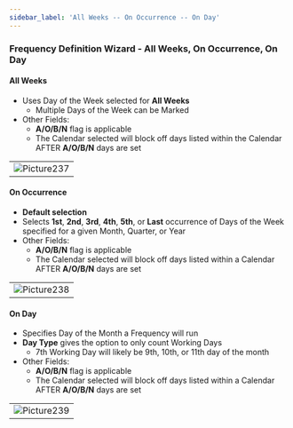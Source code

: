 ```yaml
---
sidebar_label: 'All Weeks -- On Occurrence -- On Day'
---
```


### Frequency Definition Wizard - All Weeks, On Occurrence, On Day

#### All Weeks


* Uses Day of the Week selected for **All Weeks**
  * Multiple Days of the Week can be Marked
* Other Fields:
  * **A/O/B/N** flag is applicable
  * The Calendar selected will block off days listed within the Calendar AFTER **A/O/B/N** days are set

||
|---|
|![Picture237](../static/imgbasic/237.png)|

#### On Occurrence

* **Default selection**
* Selects **1st**, **2nd**, **3rd**, **4th**, **5th**, or **Last** occurrence of Days of the Week specified for a given Month, Quarter, or Year
* Other Fields:
  * **A/O/B/N** flag is applicable
  * The Calendar selected will block off days listed within a Calendar AFTER **A/O/B/N** days are set

||
|---|
|![Picture238](../static/imgbasic/238.png)|

#### On Day

* Specifies Day of the Month a Frequency will run
* **Day Type** gives the option to only count Working Days
  * 7th Working Day will likely be 9th, 10th, or 11th day of the month
* Other Fields:
  * **A/O/B/N** flag is applicable
  * The Calendar selected will block off days listed within a Calendar AFTER **A/O/B/N** days are set

||
|---|
|![Picture239](../static/imgbasic/239.png)|

